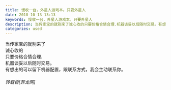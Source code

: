 ```yaml
---
title: 慢收一台，外星人游戏本。只要外星人
date: 2018-10-13 13:13
keywords: 慢收一台，外星人游戏本。只要外星人
description: 当传家宝的就别来了诚心收的只要价格合情合理.机器谈妥以后随时交易。有想出的可以留下机器配置，跟联系方式，我会主动联系你。
categories: used
---
```

<td class="t_f" id="postmessage_2016033">

当传家宝的就别来了<br/>
诚心收的<br/>
只要价格合情合理.<br/>
机器谈妥以后随时交易。<br/>
有想出的可以留下机器配置，跟联系方式，我会主动联系你。</td>
###### 转载自[菲龙网]